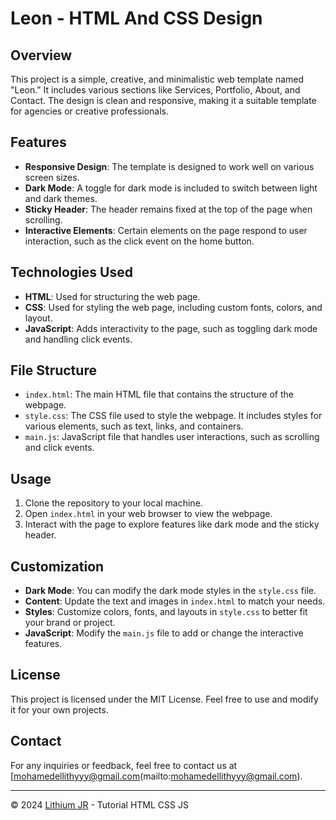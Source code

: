 # Leon - HTML And CSS Design

## Overview

This project is a simple, creative, and minimalistic web template named "Leon." It includes various sections like Services, Portfolio, About, and Contact. The design is clean and responsive, making it a suitable template for agencies or creative professionals.

## Features

- **Responsive Design**: The template is designed to work well on various screen sizes.
- **Dark Mode**: A toggle for dark mode is included to switch between light and dark themes.
- **Sticky Header**: The header remains fixed at the top of the page when scrolling.
- **Interactive Elements**: Certain elements on the page respond to user interaction, such as the click event on the home button.

## Technologies Used

- **HTML**: Used for structuring the web page.
- **CSS**: Used for styling the web page, including custom fonts, colors, and layout.
- **JavaScript**: Adds interactivity to the page, such as toggling dark mode and handling click events.

## File Structure

- `index.html`: The main HTML file that contains the structure of the webpage.
- `style.css`: The CSS file used to style the webpage. It includes styles for various elements, such as text, links, and containers.
- `main.js`: JavaScript file that handles user interactions, such as scrolling and click events.

## Usage

1. Clone the repository to your local machine.
2. Open `index.html` in your web browser to view the webpage.
3. Interact with the page to explore features like dark mode and the sticky header.

## Customization

- **Dark Mode**: You can modify the dark mode styles in the `style.css` file.
- **Content**: Update the text and images in `index.html` to match your needs.
- **Styles**: Customize colors, fonts, and layouts in `style.css` to better fit your brand or project.
- **JavaScript**: Modify the `main.js` file to add or change the interactive features.

## License

This project is licensed under the MIT License. Feel free to use and modify it for your own projects.

## Contact

For any inquiries or feedback, feel free to contact us at [mohamedellithyyy@gmail.com(mailto:mohamedellithyyy@gmail.com).

---

© 2024 [Lithium JR](https://github.com/mohamedellithyyyy) - Tutorial HTML CSS JS

